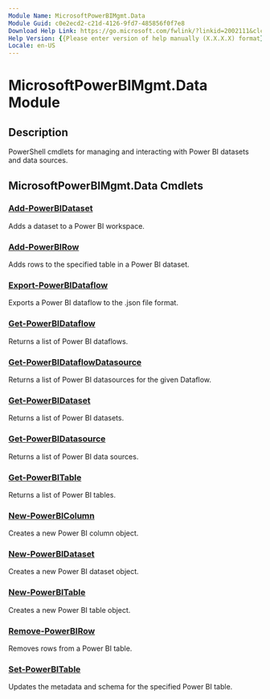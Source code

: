 ```yaml
---
Module Name: MicrosoftPowerBIMgmt.Data
Module Guid: c0e2ecd2-c21d-4126-9fd7-485856f0f7e8
Download Help Link: https://go.microsoft.com/fwlink/?linkid=2002111&clcid=0x409
Help Version: {{Please enter version of help manually (X.X.X.X) format}}
Locale: en-US
---
```


# MicrosoftPowerBIMgmt.Data Module
## Description
PowerShell cmdlets for managing and interacting with Power BI datasets and data sources.

## MicrosoftPowerBIMgmt.Data Cmdlets
### [Add-PowerBIDataset](Add-PowerBIDataset.md)
Adds a dataset to a Power BI workspace.

### [Add-PowerBIRow](Add-PowerBIRow.md)
Adds rows to the specified table in a Power BI dataset.

### [Export-PowerBIDataflow](Export-PowerBIDataflow.md)
Exports a Power BI dataflow to the .json file format.

### [Get-PowerBIDataflow](Get-PowerBIDataflow.md)
Returns a list of Power BI dataflows.

### [Get-PowerBIDataflowDatasource](Get-PowerBIDataflowDatasource.md)
Returns a list of Power BI datasources for the given Dataflow.

### [Get-PowerBIDataset](Get-PowerBIDataset.md)
Returns a list of Power BI datasets.

### [Get-PowerBIDatasource](Get-PowerBIDatasource.md)
Returns a list of Power BI data sources.

### [Get-PowerBITable](Get-PowerBITable.md)
Returns a list of Power BI tables.

### [New-PowerBIColumn](New-PowerBIColumn.md)
Creates a new Power BI column object.

### [New-PowerBIDataset](New-PowerBIDataset.md)
Creates a new Power BI dataset object.

### [New-PowerBITable](New-PowerBITable.md)
Creates a new Power BI table object.

### [Remove-PowerBIRow](Remove-PowerBIRow.md)
Removes rows from a Power BI table.

### [Set-PowerBITable](Set-PowerBITable.md)
Updates the metadata and schema for the specified Power BI table.

